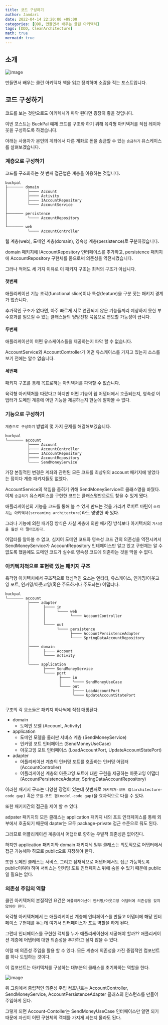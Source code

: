 ```yaml
---
title: 코드 구성하기
author: Jandari
date: 2022-04-14 22:20:00 +09:00
categories: [DDD, 만들면서 배우는 클린 아키텍처]
tags: [DDD, CleanArchitecture]
math: true
mermaid: true
---
```

## 소개

![image](/assets/img/post/2022-04-14-MakeLearnCleanArchitecture_ch3/1.jpg)

만들면서 배우는 클린 아키텍처 책을 읽고 정리하며 소감을 적는 포스트입니다.

## 코드 구성하기

코드를 보는 것만으로도 아키텍처가 파악 된다면 굉장히 좋을 것입니다.

이번 포스트는 BuckPal 예제 코드를 구조화 하기 위해 육각형 아키텍처를 직접 레이아웃을 구성하도록 하겠습니다.

아래는 사용자가 본인의 계좌에서 다른 계좌로 돈을 송금할 수 있는 `송금하기` 유스케이스를 살펴보겠습니다.

### 계층으로 구성하기

코드를 구조화하는 첫 번째 접근법은 계층을 이용하는 것입니다.

```
buckpal
├─────── domain
│         ├──── Account
│         ├──── Activity
│         ├──── IAccountRepository
│         └──── AccountService
│
├─────── persistence
│         └──── AccountRepository
│
└─────── web
          └──── AccountController
```

웹 계층(web), 도메인 계층(domain), 영속성 계층(persistence)로 구분하였습니다.

domain 패키지에 IAccountRepository 인터페이스를 추가하고, persistence 패키지에 AccountRepository 구현체를 둠으로써 의존성을 역전시켰습니다.

그러나 적어도 세 가지 이유로 이 패키지 구조는 최적의 구조가 아닙니다.

#### 첫번째

애플리케이션 기능 조각(functional slice)이나 특성(feature)을 구분 짓는 패키지 경계가 없습니다.

추가적인 구조가 없다면, 아주 빠르게 서로 연관되지 않은 기능들끼리 예상하지 못한 부수효과를 일으킬 수 있는 클래스들의 엉망진창 묶음으로 변모할 가능성이 큽니다.

#### 두번째

애플리케이션이 어떤 유스케이스들을 제공하는지 파악 할 수 없습니다.

AccountService와 AccountController가 어떤 유스케이스를 가지고 있는지 소스를 보기 전에는 알수 없습니다.

#### 세번째
패키지 구조를 통해 목표로하는 아키텍처를 파악할 수 없습니다.

육각형 아키텍처를 따랐다고 하지만 어떤 기능이 웹 어댑터에서 호출되는지, 영속성 어댑터가 도메인 계층에 어떤 기능을 제공하는지 한눈에 알아볼 수 없다.


### 기능으로 구성하기

`계층으로 구성하기` 방법의 몇 가지 문제를 해결해보겠습니다.

```
buckpal
└─────── account
          ├──── Account
          ├──── AccountController
          ├──── IAccountRepository
          ├──── AccountRepository
          └──── SendMoneyService
```

가장 본질적인 변경은 계좌와 관련된 모든 코드를 최상위의 account 패키지에 넣었다는 점이다 계층 패키지들도 없앴다.

AccountService의 책임을 좁히기 위해 SendMoneyService로 클래스명을 바꿨다. 이제 `송금하기` 유스케이스를 구현한 코드는 클래스명만으로도 찾을 수 있게 됐다.

애플리케이션의 기능을 코드를 통해 볼 수 있게 만드는 것을 가리켜 로버트 마틴이 `소리치는 아키텍처(screaming architecture)`라도 명명한 바 있다.

그러나 기능에 의한 패키징 방식은 사실 계층에 의한 패키징 방식보다 아키텍처의 `가시성을 훨씬 더 떨어뜨린다.`

어댑터를 알아볼 수 없고, 심지어 도메인 코드와 영속성 코드 간의 의존성을 역전시켜서 SendMoneyService가 AccountRepository 인테페이스만 알고 있고 구현체는 알 수 없도록 했음에도 도메인 코드가 실수로 영속성 코드에 의존하는 것을 막을 수 없다.

### 아키텍처적으로 표현력 있는 패키지 구조

육각형 아키텍처에서 구조적으로 핵심적인 요소는 엔티티, 유스케이스, 인커밍/아웃고잉 포트, 인커밍/아웃고잉(혹은 주도하거나 주도되는) 어댑터다.

```
buckpal
└─────── account
          ├──── adapter
          │      ├──── in
          │      │     └──── web
          │      │           └──── AccountController
          │      │
          │      └──── out
          │            └──── persistence
          │                  ├──── AccountPersistenceAdapter
          │                  └──── SpringDataAccountRepository
          │       
          ├──── domain
          │      ├──── Account
          │      └──── Activity
          │
          └──── application
                 ├──── SendMoneyService
                 └──── port
                        ├──── in
                        │     └──── SendMoneyUseCase
                        └──── out
                              ├──── LoadAccountPort
                              └──── UpdateAccountStatePort
                        
```

구조의 각 요소들은 패키지 하나씩에 직접 매핑된다.

* domain
  * 도메인 모델 (Account, Activity)
* application
  * 도메인 모델을 둘러싼 서비스 계층 (SendMoneyService)
  * 인커밍 포트 인터페이스 (SendMoneyUseCase)
  * 아웃고잉 포트 인터페이스 (LoadAccountPort, UpdateAccountStatePort)
* adapter
  * 어플리케이션 계층의 인커밍 포트를 호출하는 인커밍 어댑터 (AccountController)
  * 어플리케이션 계층의 아웃고잉 포트에 대한 구현을 제공하는 아웃고잉 어댑터 (AccountPersistenceAdapter, SpringDataAccountRepository)

이러한 패키지 구조는 다양한 장점이 있는데 첫번째로 `아키텍처-코드 갭(architecture-code gap)` 혹은 `모델-코드 갭(model-code gap)`을 효과적으로 다룰 수 있다.

또한 패키지간의 접근을 제어 할 수 있다.

adpater 패키지의 모든 클래스는 application 패키지 내의 포트 인터페이스를 통해 외부에서 호출되기 때문에 dapter는 모두 package-private 접근 수준으로 둬도 된다.

그러므로 어플리케이션 계층에서 어댑터로 향하는 우발적 의존성은 없어진다.

하지만 application 패키지와 domain 패키지늬 일부 클래스는 의도적으로 어댑터에서 접근 가능해야 하므로 public으로 지정해야 한다.

또한 도메인 클래스는 서비스, 그리고 잠재적으로 어댑터에서도 접근 가능하도록 public이여야 하며 서비스는 인커밍 포트 인터페이스 뒤에 숨을 수 있기 때문에 public일 필요는 없다.

### 의존성 주입의 역할

클린 아키텍처의 본질적인 요건은 `어플리케이션이 인커밍/아웃고잉 어댑터에 의존성을 갖지 않아야 한다.`

육각형 아키텍처에서 는 애플리케이션 계층에 인터페이스를 만들고 어댑터에 해당 인터페이스 구현체를 두는데 여기서 인터페이스가 포트 역할을 하게 된다.

그런데 인터페이스를 구현한 객체를 누가 애플리케이션에 제공해야 할까?? 애플리케이션 계층에 어댑터에 대한 의존성을 추가하고 싶지 않을 수 있다.

이럴 때 의존성 주입을 활용 할 수 있다. 모든 계층에 의존성을 가진 중립적인 컴포넌트를 하나 도입하는 것이다.

이 컴포넌트는 아키텍처를 구성하는 대부분의 클래스를 초기화하는 역할을 한다.

![image](/assets/img/post/2022-04-14-MakeLearnCleanArchitecture_ch3/2.jpg)

위 그림에서 중립적인 의존성 주입 컴포넌트는 AccountController, SendMoneyService, AccountPersistenceAdapter 클래스의 인스턴스를 만들어 주입하게 된다.

그렇게 되면 Account-Contoller는 SendMoneyUseCase 인터페이스만 알면 되기 때문에 자신이 어떤 구현체의 객체를 가지게 되는지 몰라도 된다.
